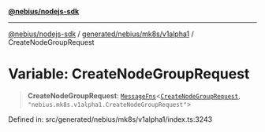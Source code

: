 [**@nebius/nodejs-sdk**](../../../../../README.md)

---

[@nebius/nodejs-sdk](../../../../../README.md) / [generated/nebius/mk8s/v1alpha1](../README.md) / CreateNodeGroupRequest

# Variable: CreateNodeGroupRequest

> **CreateNodeGroupRequest**: [`MessageFns`](../../../../../runtime/protos/core/interfaces/MessageFns.md)\<[`CreateNodeGroupRequest`](../interfaces/CreateNodeGroupRequest.md), `"nebius.mk8s.v1alpha1.CreateNodeGroupRequest"`\>

Defined in: src/generated/nebius/mk8s/v1alpha1/index.ts:3243
